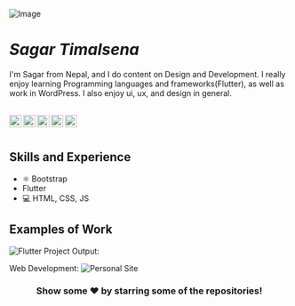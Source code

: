 ![Image](https://th.bing.com/th/id/OIP.6nMDPk6lvz_mBpl-M3ktXwHaEK?pid=ImgDet&rs=1)

# <strong> <i> Sagar Timalsena </i> </strong>

I'm Sagar from Nepal, and I do content on Design and Development. I really enjoy learning Programming languages and frameworks(Flutter), as well as work in WordPress. I also enjoy ui, ux, and design in general. 

<br>
<a href="https://twitter.com/@sagarr679">
  <img align="left" alt="Sagar's Twitter" width="22px" src="https://cdn.jsdelivr.net/npm/simple-icons@v3/icons/twitter.svg" />
</a>
<a href="https://www.linkedin.com/in/saagarr/">
  <img align="left" alt="Linkdein" width="22px" src="https://cdn.jsdelivr.net/npm/simple-icons@v3/icons/linkedin.svg" />
</a>
<a href="https://github.com/Sagar1555">
  <img align="left" alt="Github" width="22px" src="https://cdn.jsdelivr.net/npm/simple-icons@v3/icons/github.svg" />
</a>
<a href="https://www.instagram.com/______.sagar.____/">
  <img align="left" alt="Instagram" width="22px" src="https://cdn.jsdelivr.net/npm/simple-icons@v3/icons/instagram.svg" />
</a>
<a href="https://www.facebook.com/saagarjr7/">
  <img align="left" alt="Facebook" width="22px" src="https://cdn.jsdelivr.net/npm/simple-icons@v3/icons/facebook.svg" />
</a>
<br/>
<br/>

## Skills and Experience
* ⚛ Bootstrap
*  Flutter
* 💻 HTML, CSS, JS

## Examples of Work 
![Flutter Project Output:](http://www.timalsenasagar.com.np/saagar/Images/Profile.png)


Web Development:
![Personal Site](https://github.com/Sagar1555/Sagar1555/blob/main/personal%20Website.PNG)



<div align="center">

### Show some ❤️ by starring some of the repositories!

</div>



